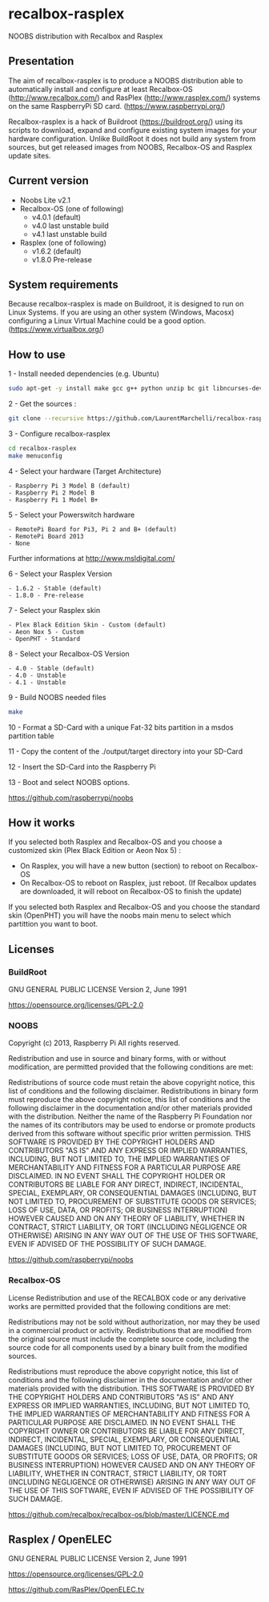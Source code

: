 # recalbox-rasplex
NOOBS distribution with Recalbox and Rasplex

## Presentation
The aim of recalbox-rasplex is to produce a NOOBS distribution able to automatically install and configure at least Recalbox-OS (http://www.recalbox.com/) and RasPlex (http://www.rasplex.com/) systems on the same RaspberryPi SD card.  (https://www.raspberrypi.org/)

Recalbox-rasplex is a hack of Buildroot (https://buildroot.org/) using its scripts to download, expand and configure existing system images for your hardware configuration. Unlike BuildRoot it does not build any system from sources, but get released images from NOOBS, Recalbox-OS and Rasplex update sites.

## Current version
- Noobs Lite v2.1
- Recalbox-OS (one of following)
  - v4.0.1 (default)
  - v4.0 last unstable build
  - v4.1 last unstable build
- Rasplex (one of following)
  - v1.6.2 (default)
  - v1.8.0 Pre-release

## System requirements
Because recalbox-rasplex is made on Buildroot, it is designed to run on Linux Systems.
If you are using an other system (Windows, Macosx) configuring a Linux Virtual Machine could be a good option. (https://www.virtualbox.org/)

## How to use
1 - Install needed dependencies (e.g. Ubuntu)
```bash
sudo apt-get -y install make gcc g++ python unzip bc git libncurses-dev xz-utils
```
2 - Get the sources :
```bash
git clone --recursive https://github.com/LaurentMarchelli/recalbox-rasplex.git
```
3 - Configure recalbox-rasplex
```bash
cd recalbox-rasplex
make menuconfig
```
4 - Select your hardware (Target Architecture)
```
- Raspberry Pi 3 Model B (default)
- Raspberry Pi 2 Model B
- Raspberry Pi 1 Model B+
```
5 - Select your Powerswitch hardware
```
- RemotePi Board for Pi3, Pi 2 and B+ (default)
- RemotePi Board 2013
- None
```
Further informations at http://www.msldigital.com/

6 - Select your Rasplex Version
```
- 1.6.2 - Stable (default)
- 1.8.0 - Pre-release
```

7 - Select your Rasplex skin
```
- Plex Black Edition Skin - Custom (default)
- Aeon Nox 5 - Custom
- OpenPHT - Standard
```

8 - Select your Recalbox-OS Version
```
- 4.0 - Stable (default)
- 4.0 - Unstable
- 4.1 - Unstable
```

9 - Build NOOBS needed files
```bash
make
```
10 - Format a SD-Card with a unique Fat-32 bits partition in a msdos partition table

11 - Copy the content of the ./output/target directory into your SD-Card

12 - Insert the SD-Card into the Raspberry Pi

13 - Boot and select NOOBS options.

https://github.com/raspberrypi/noobs

## How it works
If you selected both Rasplex and Recalbox-OS and you choose a customized skin (Plex Black Edition or Aeon Nox 5) :
- On Rasplex, you will have a new button (section) to reboot on Recalbox-OS
- On Recalbox-OS to reboot on Rasplex, just reboot.
(If Recalbox updates are downloaded, it will reboot on Recalbox-OS to finish the update)

If you selected both Rasplex and Recalbox-OS and you choose the standard skin (OpenPHT) you will have the noobs main menu to select which partittion you want to boot.

## Licenses
### BuildRoot 
GNU GENERAL PUBLIC LICENSE Version 2, June 1991

https://opensource.org/licenses/GPL-2.0

### NOOBS
Copyright (c) 2013, Raspberry Pi
All rights reserved.

Redistribution and use in source and binary forms, with or without modification, are permitted provided that the following conditions are met:

Redistributions of source code must retain the above copyright notice, this list of conditions and the following disclaimer.
Redistributions in binary form must reproduce the above copyright notice, this list of conditions and the following disclaimer in the documentation and/or other materials provided with the distribution.
Neither the name of the Raspberry Pi Foundation nor the names of its contributors may be used to endorse or promote products derived from this software without specific prior written permission.
THIS SOFTWARE IS PROVIDED BY THE COPYRIGHT HOLDERS AND CONTRIBUTORS "AS IS" AND ANY EXPRESS OR IMPLIED WARRANTIES, INCLUDING, BUT NOT LIMITED TO, THE IMPLIED WARRANTIES OF MERCHANTABILITY AND FITNESS FOR A PARTICULAR PURPOSE ARE DISCLAIMED. IN NO EVENT SHALL THE COPYRIGHT HOLDER OR CONTRIBUTORS BE LIABLE FOR ANY DIRECT, INDIRECT, INCIDENTAL, SPECIAL, EXEMPLARY, OR CONSEQUENTIAL DAMAGES (INCLUDING, BUT NOT LIMITED TO, PROCUREMENT OF SUBSTITUTE GOODS OR SERVICES; LOSS OF USE, DATA, OR PROFITS; OR BUSINESS INTERRUPTION) HOWEVER CAUSED AND ON ANY THEORY OF LIABILITY, WHETHER IN CONTRACT, STRICT LIABILITY, OR TORT (INCLUDING NEGLIGENCE OR OTHERWISE) ARISING IN ANY WAY OUT OF THE USE OF THIS SOFTWARE, EVEN IF ADVISED OF THE POSSIBILITY OF SUCH DAMAGE.

https://github.com/raspberrypi/noobs

### Recalbox-OS
License Redistribution and use of the RECALBOX code or any derivative works are permitted provided that the following conditions are met:

Redistributions may not be sold without authorization, nor may they be used in a commercial product or activity. Redistributions that are modified from the original source must include the complete source code, including the source code for all components used by a binary built from the modified sources.

Redistributions must reproduce the above copyright notice, this list of conditions and the following disclaimer in the documentation and/or other materials provided with the distribution. THIS SOFTWARE IS PROVIDED BY THE COPYRIGHT HOLDERS AND CONTRIBUTORS "AS IS" AND ANY EXPRESS OR IMPLIED WARRANTIES, INCLUDING, BUT NOT LIMITED TO, THE IMPLIED WARRANTIES OF MERCHANTABILITY AND FITNESS FOR A PARTICULAR PURPOSE ARE DISCLAIMED. IN NO EVENT SHALL THE COPYRIGHT OWNER OR CONTRIBUTORS BE LIABLE FOR ANY DIRECT, INDIRECT, INCIDENTAL, SPECIAL, EXEMPLARY, OR CONSEQUENTIAL DAMAGES (INCLUDING, BUT NOT LIMITED TO, PROCUREMENT OF SUBSTITUTE GOODS OR SERVICES; LOSS OF USE, DATA, OR PROFITS; OR BUSINESS INTERRUPTION) HOWEVER CAUSED AND ON ANY THEORY OF LIABILITY, WHETHER IN CONTRACT, STRICT LIABILITY, OR TORT (INCLUDING NEGLIGENCE OR OTHERWISE) ARISING IN ANY WAY OUT OF THE USE OF THIS SOFTWARE, EVEN IF ADVISED OF THE POSSIBILITY OF SUCH DAMAGE.

https://github.com/recalbox/recalbox-os/blob/master/LICENCE.md

## Rasplex / OpenELEC
GNU GENERAL PUBLIC LICENSE Version 2, June 1991

https://opensource.org/licenses/GPL-2.0

https://github.com/RasPlex/OpenELEC.tv
